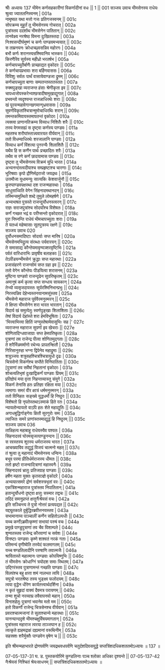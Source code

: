 श्रीः
अध्यायः 137
भीमेन कर्णसहकारीणां विकर्णादीनां वधः || 1 || 
001  सञ्जय उवाच
भीमसेनस्य राधेयः श्रुत्वा ज्यातलनिस्वनम् |	001a  
नामृष्यत यथा मत्तो गजः प्रतिगजस्वनम् ||	001c  
सोपक्रम्य मुहूर्तं तु भीमसेनस्य गोचरात् |	002a  
पुत्रांस्तव ददर्शाथ भीमसेनेन पातितान् ||	002c  
तानवेक्ष्य नरश्रेष्ठ विमना दुःखितस्तदा |	003a  
निःश्वसन्दीर्घमुष्णं च कर्णः पाण्डवमभ्ययात् ||	003c  
स ताम्रनयनः क्रोधाच्छ्वसन्निव महोरगः |	004a  
बभौ कर्णः शरानस्यन्रश्मिवानिव भास्करः ||	004c  
किरणैरिव सूर्यस्य महीध्रो भरतर्षभ |	005a  
कर्णचापच्युतैर्बाणैः प्राच्छाद्यत वृकोदरः ||	005c  
ते कर्णचापप्रभावाः शरा बर्हिणवाससः |	006a  
विविशुः सर्वतः पार्थं वासायेवाण्डजा द्रुमम् ||	006c  
कर्णचापच्युता बाणाः सम्पतन्तस्ततस्ततः |	007a  
रुक्मपुङ्खा व्यराजन्त हंसाः श्रेणीकृता इव ||	007c  
चापध्वजोपस्करेभ्यश्छत्रादीषामुखाद्युगात् |	008a  
प्रभवन्तो व्यदृश्यन्त राजन्नाधिरथेः शराः ||	008c  
खं पूरयन्महावेगान्खगमान्गृध्रवाससः |	009a  
सुवर्णविकृतांश्चित्रान्मुमोचाधिरथिः शरान् ||	009c  
तमन्तकमिवायस्तमापतन्तं वृकोदरः |	010a  
त्यक्त्वा प्राणानतिक्रम्य विव्याध निशितैः शरैः ||	010c  
तस्य वेगमसह्यं स दृष्ट्वा कर्णस्य पाण्डवः |	011a  
महतश्च शरौघांस्तान्न्यवारयत वीर्यवान् ||	011c  
ततो विधम्याधिरथेः शरजालानि पाण्डवः |	012a  
विव्याध कर्णं विंशत्या पुनरन्यैः शिलाशितैः ||	012c  
यथैव हि स कर्णेन  पार्थः प्रच्छादितः शरैः |	013a  
तथैव स रणे कर्णं छादयामास पाण्डवः ||	013c  
दृष्ट्वा तु भीमसेनस्य विक्रमं युधि भारत |	014a  
अभ्यनन्दंस्त्वदीयाश्च सम्प्रहृष्टाश्च चारणाः ||	014c  
भूरिश्रवाः कृपो द्रौणिर्मद्रराजो जयद्रथः |	015a  
उत्तमौजा युधामन्युः सात्यकिः केशवार्जुनौ ||	015c  
कुरुपाण्डवपक्षस्था दश राजन्महारथाः |	016a  
साधुसाध्विति वेगेन सिंहनादमथानदन् ||	016c  
तस्मिन्समुत्थिते शब्दे तुमुले लोमहर्षणे |	017a  
अभ्यभाषत पुत्रस्ते राजन्दुर्योधनस्त्वरन् ||	017c  
राज्ञः सराजपुत्रांश्च सोदर्यांश्च विशेषतः |	018a  
कर्णं गच्छत भद्रं वः परीप्सन्तो वृकोदरात् ||	018c  
पुरा निघ्नन्ति राधेयं भीमचापच्युताः शराः |	019a  
ते यतध्वं महेष्वासाः सूतपुत्रस्य रक्षणे ||	019c  
सञ्जय उवाच	020  
दुर्योधनसमादिष्टाः सोदर्याः सप्त मारिष |	020a  
भीमसेनमभिद्रुत्य संरब्धाः पर्यवारयन् ||	020c  
ते समासाद्य कौन्तेयमावृण्वञ्शरवृष्टिभिः |	021a  
पर्वतं वारिधाराभिः प्रावृषीव बलाहकाः ||	021c  
तेऽपीडयन्भीमसेनं क्रुद्धाः सप्त महारथाः |	022a  
प्रजासंहरणे राजन्सोमं सप्त ग्रहा इव ||	022c  
ततो वेगेन कौन्तेयः पीडयित्वा शरासनम् |	023a  
मुष्टिना पाण्डवो राजन्दृढेन सुपरिष्कृतम् ||	023c  
अमानुषं कर्म कृत्वा सप्त सन्धाय सायकान् |	024a  
तेभ्यो व्यसृजदायस्तः सूर्यरश्मिनिभान्प्रभुः ||	024c  
निरस्यन्निव देहेभ्यस्तनयानामसूंस्तव |	025a  
भीमसेनो महाराज पूर्ववैरमनुस्मरन् ||	025c  
ते क्षिप्ता भीमसेनेन शरा भारत भारतान् |	026a  
विदार्य खं समुत्पेतुः स्वर्णपुङ्खाः शिलाशिताः ||	026c  
तेषां विदार्य देहांस्ते शरा हेमविभूषिताः |	027a  
\'भित्त्वाभित्त्वा क्षितिं जग्मुस्तेषामेवासुभिःः सह |\'	027c  
व्यराजन्त महाराज सुपर्णा इव खेचराः ||	027e  
शोणितादिग्धवाजाग्राः सप्त हेमपरिष्कृताः |	028a  
पुत्राणां तव राजेन्द्र पीत्वा शोणितमुद्गताः ||	028c  
ते शरैर्भिन्नमर्माणो रथेभ्यः प्रापतन्क्षितौ |	029a  
गिरिसानुरुहा भग्ना द्विपेनेव महाद्रुमाः ||	029c  
शत्रुञ्जयः शत्रुसहश्चित्रश्चित्रायुधो दृढः |	030a  
चित्रसेनो विकर्णश्च सप्तैते विनिपातिताः ||	030c  
[पुत्राणां तव सर्वेषां निहतानां वृकोदरः |	031a  
शोचत्यतिभृशं दुःखाद्विकर्णं पाण्डवः प्रियम् ||	031c  
प्रतिज्ञेयं मया वृत्ता निहन्तव्यास्तु संयुगे |	032a  
विकर्ण तेनासि हतः प्रतिज्ञा रक्षिता मया ||	032c  
त्वमागाः समरं वीर क्षात्रं धर्ममनुस्मरन् |	033a  
ततो विनिहतः सङ्ख्ये युद्धधर्मो हि निष्ठुरः ||	033c  
विशेषतो हि नृपतेस्तथाऽस्माकं हिते रतः |	034a  
न्यायतोन्यायतो वाऽपि हतः शेते महाद्युतिः ||	034c  
अगाधबुद्धिर्गाङ्गेयः क्षितौ सुरगुरोः समः |	035a  
त्याजितः समरे प्राणांस्तस्माद्युद्धं हि निष्ठुरम् ||]	035c  
सञ्जय उवाच 		036  
तान्निहत्य महाबाहू राधेयस्यैव पश्यतः |	036a  
सिंहनादरवं घोरमसृजत्पाण्डुनन्दनः ||	036c  
स रवस्तस्य शूरस्य धर्मराजस्य भारत |	037a  
आचख्याविव तद्युद्धं विजयं चात्मनो महत् ||	037c  
तं श्रुत्वा तु महानादं भीमसेनस्य धन्विनः |	038a  
बभूव परमा प्रीतिर्धर्मराजस्य धीमतः ||	038c  
ततो हृष्टो राजन्वादित्राणां महास्वनैः |	039a  
सिंहनादरवं भ्रातुः प्रतिजग्राह पाण्डवः ||	039c  
हर्षेण महता युक्तः कृतसञ्ज्ञे वृकोदरे |	040a  
अभ्ययात्समरे द्रोणं सर्वशस्त्रभृतां वरः ||	040c  
एकत्रिंशन्महाराज पुत्रांस्तव निपातितान् |	041a  
हतान्दुर्योधनो दृष्ट्वा क्षत्तुः सस्मार तद्वचः ||	041c  
तदिदं समनुप्राप्तं क्षत्तुर्नैःश्रेयसं वचः | 	042a  
इति सञ्चिन्त्य ते पुत्रो नोत्तरं प्रत्यपद्यत ||	042c  
यद्द्यूतकाले दुर्बुद्धिरब्रवीत्तनयस्तव |	043a  
सभामानाय्य पाञ्चालीं कर्णेन सहितोऽल्पधीः ||		043c  
यच्च कर्णोऽब्रवीत्कृष्णां सभायां परुषं वचः |	044a  
प्रमुखे पाण्डुपुत्राणां तव चैव विशाम्पते |	044c  
शृण्वतस्तव राजेन्द्र कौरवाणां च सर्वशः ||	044e  
विनष्टाः पाण्डवाः कृष्णे शाश्वतं नरकं गताः |	045a  
पतिमन्यं वृणीष्वेति तस्येदं फलमागतम् ||	045c  
यच्च षण्डतिलादीनि परुषाणि तवात्मजैः |	046a  
श्रावितास्ते महात्मानः पाण्डवाः कोपयिष्णुभिः ||	046c  
तं भीमसेनः क्रोधाग्निं त्रयोदश समाः स्थितम् |	047a  
उद्गिरंस्तव पुत्राणामन्तं गच्छति पाण्डवः ||	047c  
विलपंश्च बहु क्षत्ता शमं नालभत त्वयि |	048a  
सपुत्रो भरतश्रेष्ठ तस्य भुङ्क्ष्व फलोदयम् ||	048c  
त्वया वृद्धेन धीरेण कार्यतत्त्वार्थदर्शिना |	049a  
न कृतं सुहृदां वाक्यं दैवमत्र परायणम् ||	049c  
तन्मा शुचो नरव्याघ्र तवैवापनयो महान् |	050a  
विनाशहेतुः पुत्राणां भवानेव मतो मम ||	050c  
हतो विकर्णो राजेन्द्र चित्रसेनश्च वीर्यवान् |	051a  
प्रवराश्चात्मजानां ते सुताश्चान्ये महारथाः ||	051c  
यानन्यान्ददृशे भीमश्चक्षुर्विषयमागतान् |	052a  
पुत्रांस्तव महाराज त्वरया ताञ्जघान ह ||	052c  
त्वत्कृते ह्यहमद्राक्षं दह्यमानां वरूथिनीम् |	053a  
सहस्रशः शरैर्मुक्तैः पाण्डवेन वृषेण च || ||	053c  
	
इति श्रीमन्महाभारते द्रोणपर्वणि जयद्रथवधपर्वणि चतुर्दशदिवसयुद्धे सप्तत्रिंशदधिकशततमोऽध्यायः ॥ 137 ॥

07-05-137-31 घ. ड. पुस्तकयोरिमे कुण्डलिनाः पञ्च श्लोका अधिका दृश्यन्ते || 07-05-137-42 नैःश्रेयसं निश्चितं श्रेयःसाधनम् || सप्तत्रिंशदधिकशततमोऽध्यायः ॥
